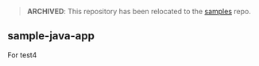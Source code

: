 > **ARCHIVED**: This repository has been relocated to the [samples](https://github.com/buildpack/samples/) repo.

## sample-java-app

For test4
